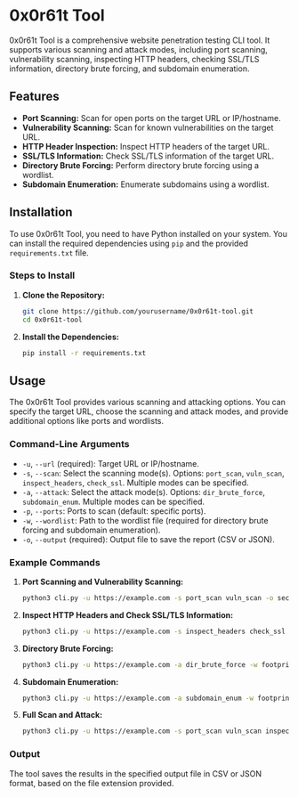 # 0x0r61t Tool

0x0r61t Tool is a comprehensive website penetration testing CLI tool. It supports various scanning and attack modes, including port scanning, vulnerability scanning, inspecting HTTP headers, checking SSL/TLS information, directory brute forcing, and subdomain enumeration.

## Features

- **Port Scanning:** Scan for open ports on the target URL or IP/hostname.
- **Vulnerability Scanning:** Scan for known vulnerabilities on the target URL.
- **HTTP Header Inspection:** Inspect HTTP headers of the target URL.
- **SSL/TLS Information:** Check SSL/TLS information of the target URL.
- **Directory Brute Forcing:** Perform directory brute forcing using a wordlist.
- **Subdomain Enumeration:** Enumerate subdomains using a wordlist.

## Installation

To use 0x0r61t Tool, you need to have Python installed on your system. You can install the required dependencies using `pip` and the provided `requirements.txt` file.

### Steps to Install

1. **Clone the Repository:**

    ```sh
    git clone https://github.com/yourusername/0x0r61t-tool.git
    cd 0x0r61t-tool
    ```

2. **Install the Dependencies:**

    ```sh
    pip install -r requirements.txt
    ```

## Usage

The 0x0r61t Tool provides various scanning and attacking options. You can specify the target URL, choose the scanning and attack modes, and provide additional options like ports and wordlists.

### Command-Line Arguments

- `-u`, `--url` (required): Target URL or IP/hostname.
- `-s`, `--scan`: Select the scanning mode(s). Options: `port_scan`, `vuln_scan`, `inspect_headers`, `check_ssl`. Multiple modes can be specified.
- `-a`, `--attack`: Select the attack mode(s). Options: `dir_brute_force`, `subdomain_enum`. Multiple modes can be specified.
- `-p`, `--ports`: Ports to scan (default: specific ports).
- `-w`, `--wordlist`: Path to the wordlist file (required for directory brute forcing and subdomain enumeration).
- `-o`, `--output` (required): Output file to save the report (CSV or JSON).

### Example Commands

1. **Port Scanning and Vulnerability Scanning:**

    ```sh
    python3 cli.py -u https://example.com -s port_scan vuln_scan -o sec.json -p 80,443
    ```

2. **Inspect HTTP Headers and Check SSL/TLS Information:**

    ```sh
    python3 cli.py -u https://example.com -s inspect_headers check_ssl -o sec.json
    ```

3. **Directory Brute Forcing:**

    ```sh
    python3 cli.py -u https://example.com -a dir_brute_force -w footprinting-wordlist.txt -o sec.json
    ```

4. **Subdomain Enumeration:**

    ```sh
    python3 cli.py -u https://example.com -a subdomain_enum -w footprinting-wordlist.txt -o sec.json
    ```

5. **Full Scan and Attack:**

    ```sh
    python3 cli.py -u https://example.com -s port_scan vuln_scan inspect_headers check_ssl -a dir_brute_force subdomain_enum -w footprinting-wordlist.txt -o sec.json -p 80,443,8000,8080
    ```

### Output

The tool saves the results in the specified output file in CSV or JSON format, based on the file extension provided.
